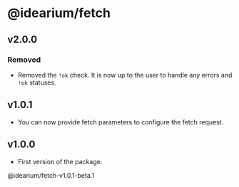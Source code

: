 # @idearium/fetch

## v2.0.0

### Removed

-   Removed the `!ok` check. It is now up to the user to handle any errors and `!ok` statuses.

## v1.0.1

-   You can now provide fetch parameters to configure the fetch request.

## v1.0.0

-   First version of the package.

@idearium/fetch-v1.0.1-beta.1
